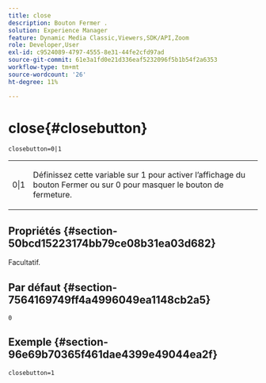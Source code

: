 ```yaml
---
title: close
description: Bouton Fermer .
solution: Experience Manager
feature: Dynamic Media Classic,Viewers,SDK/API,Zoom
role: Developer,User
exl-id: c9524089-4797-4555-8e31-44fe2cfd97ad
source-git-commit: 61e3a1fd0e21d336eaf5232096f5b1b54f2a6353
workflow-type: tm+mt
source-wordcount: '26'
ht-degree: 11%

---
```


# close{#closebutton}

`closebutton=0|1`

<table id="table_9B98C97485DD4DEB8A6ECBCE8DF6B886"> 
 <tbody> 
  <tr> 
   <td colname="col1"> <p> <span class="codeph"> 0|1 </span> </p> </td> 
   <td colname="col2"> <p> Définissez cette variable sur <span class="codeph"> 1</span> pour activer l’affichage du bouton Fermer ou sur <span class="codeph"> 0</span> pour masquer le bouton de fermeture. </p> </td> 
  </tr> 
 </tbody> 
</table>

## Propriétés {#section-50bcd15223174bb79ce08b31ea03d682}

Facultatif.

## Par défaut {#section-7564169749ff4a4996049ea1148cb2a5}

`0`

## Exemple {#section-96e69b70365f461dae4399e49044ea2f}

`closebutton=1`
